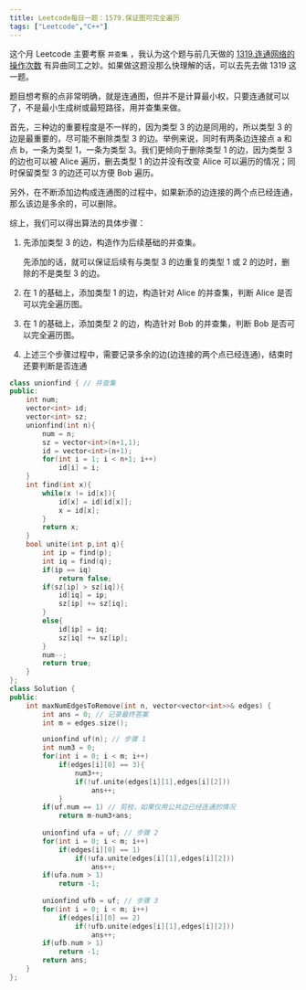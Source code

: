 ```yaml
---
title: Leetcode每日一题：1579.保证图可完全遍历
tags: ["Leetcode","C++"]
---
```


这个月 Leetcode 主要考察 `并查集` ，我认为这个题与前几天做的 <a href = "https://leetcode-cn.com/problems/number-of-operations-to-make-network-connected/">1319.连通网络的操作次数</a> 有异曲同工之妙。如果做这题没那么快理解的话，可以去先去做 1319 这一题。

题目想考察的点非常明确，就是连通图，但并不是计算最小权，只要连通就可以了，不是最小生成树或最短路径，用并查集来做。

首先，三种边的重要程度是不一样的，因为类型 3 的边是同用的，所以类型 3 的边是最重要的，尽可能不删除类型 3 的边。举例来说，同时有两条边连接点 a 和点 b，一条为类型 1，一条为类型 3。我们更倾向于删除类型 1 的边，因为类型 3 的边也可以被 Alice 遍历，删去类型 1 的边并没有改变 Alice 可以遍历的情况；同时保留类型 3 的边还可以方便 Bob 遍历。

另外，在不断添加边构成连通图的过程中，如果新添的边连接的两个点已经连通，那么该边是多余的，可以删除。

综上，我们可以得出算法的具体步骤：

1. 先添加类型 3 的边，构造作为后续基础的并查集。

   先添加的话，就可以保证后续有与类型 3 的边重复的类型 1 或 2 的边时，删除的不是类型 3 的边。

2. 在 1 的基础上，添加类型 1 的边，构造针对 Alice 的并查集，判断 Alice 是否可以完全遍历图。

3. 在 1 的基础上，添加类型 2 的边，构造针对 Bob 的并查集，判断 Bob 是否可以完全遍历图。

4. 上述三个步骤过程中，需要记录多余的边(边连接的两个点已经连通)，结束时还要判断是否连通

~~~c++
class unionfind { // 并查集
public:
    int num;
    vector<int> id;
    vector<int> sz;
    unionfind(int n){
        num = n;
        sz = vector<int>(n+1,1);
        id = vector<int>(n+1);
        for(int i = 1; i < n+1; i++)
            id[i] = i;
    }
    int find(int x){
        while(x != id[x]){
            id[x] = id[id[x]];
            x = id[x];
        }
        return x;
    }
    bool unite(int p,int q){
        int ip = find(p);
        int iq = find(q);
        if(ip == iq)
            return false;
        if(sz[ip] > sz[iq]){
            id[iq] = ip;
            sz[ip] += sz[iq];
        }
        else{
            id[ip] = iq;
            sz[iq] += sz[ip];
        }
        num--;
        return true;
    }
};
class Solution {
public:
    int maxNumEdgesToRemove(int n, vector<vector<int>>& edges) {
        int ans = 0; // 记录最终答案
        int m = edges.size();

        unionfind uf(n); // 步骤 1
        int num3 = 0;
        for(int i = 0; i < m; i++)
            if(edges[i][0] == 3){
                num3++;
                if(!uf.unite(edges[i][1],edges[i][2]))
                    ans++;
            }
        if(uf.num == 1) // 剪枝，如果仅用公共边已经连通的情况
            return m-num3+ans;
        
        unionfind ufa = uf; // 步骤 2
        for(int i = 0; i < m; i++)
            if(edges[i][0] == 1)
                if(!ufa.unite(edges[i][1],edges[i][2]))
                    ans++;
        if(ufa.num > 1)
            return -1;
        
        unionfind ufb = uf;	// 步骤 3
        for(int i = 0; i < m; i++)
            if(edges[i][0] == 2)
                if(!ufb.unite(edges[i][1],edges[i][2]))
                    ans++;
        if(ufb.num > 1)
            return -1;
        return ans;
    }
};
~~~

